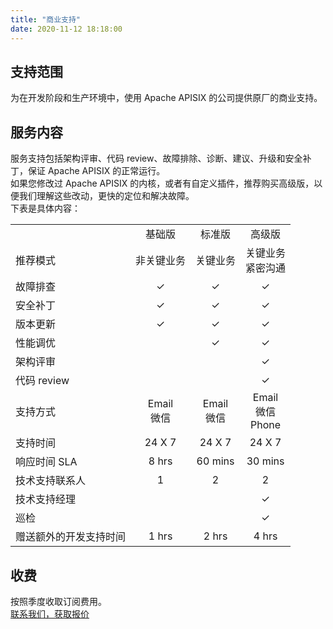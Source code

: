 ```yaml
---
title: "商业支持"
date: 2020-11-12 18:18:00
---
```


## 支持范围
为在开发阶段和生产环境中，使用 Apache APISIX 的公司提供原厂的商业支持。  

## 服务内容
服务支持包括架构评审、代码 review、故障排除、诊断、建议、升级和安全补丁，保证 Apache APISIX 的正常运行。  
如果您修改过 Apache APISIX 的内核，或者有自定义插件，推荐购买高级版，以便我们理解这些改动，更快的定位和解决故障。  
下表是具体内容：  

|                        |               |               |                        |
|:-----------------------|:-------------:|:-------------:|:----------------------:|
|                        |    基础版     |    标准版     |         高级版         |
| 推荐模式               |  非关键业务   |   关键业务    |  关键业务<br>紧密沟通  |
| 故障排查               |       ✓       |       ✓       |           ✓            |
| 安全补丁               |       ✓       |       ✓       |           ✓            |
| 版本更新               |       ✓       |       ✓       |           ✓            |
| 性能调优               |               |       ✓       |           ✓            |
| 架构评审               |               |               |           ✓            |
| 代码 review            |               |               |           ✓            |
| 支持方式               | Email<br>微信 | Email<br>微信 | Email<br>微信<br>Phone |
| 支持时间               |    24 X 7     |    24 X 7     |         24 X 7         |
| 响应时间 SLA            |     8 hrs     |    60 mins    |        30 mins         |
| 技术支持联系人         |       1       |       2       |           2            |
| 技术支持经理           |               |               |           ✓            |
| 巡检                   |               |               |           ✓            |
| 赠送额外的开发支持时间 |     1 hrs     |     2 hrs     |         4 hrs          |

## 收费  
按照季度收取订阅费用。  
[联系我们，获取报价](https://www.apiseven.com/support-for-business-form/)
